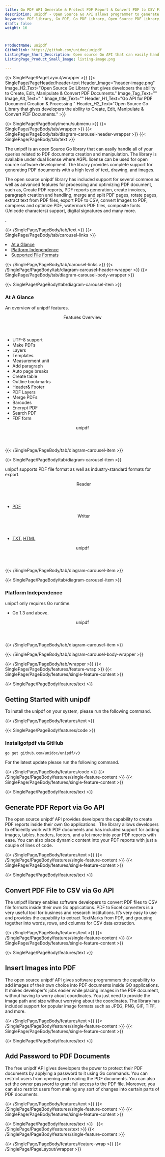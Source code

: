 ```yaml
---
title: Go PDF API Generate & Protect PDF Report & Convert PDF to CSV File
description: unipdf - Open Source Go API allows programmer to generate, modify or manage PDF files. You can generate & protect PDF report & convert PDF to CSV via Go library.
keywords: PDF library, Go PDF, Go PDF Library, Open Source PDF Library, Go PDF programming, Go PDF APIs, Go PDF library, create  PDF Documents, insert images to PDF, add list to PDF files, Extract Text from PDF, Split PDF to many, fill a PDF form, Extract data from PDF forms, Print a PDF file, PDF to PNG conversion, convert PDF to JPEG, Digitally sign PDF files
draft: false
weight: 16



ProductName: unipdf  
Githublink: https://github.com/unidoc/unipdf
ListingPage_Short_Description: Open source Go API that can easily handle all of your queries related to PDF documents creation and manipulation.
ListingPage_Product_Small_Image: listing-image.png 

---
```


{{< SinglePage/PageLayout/wrapper >}}
{{< SinglePage/PageHeader/header-text
Header_Image="header-image.png"
Image_H2_Text="Open Source Go Library that gives developers the ability to Create, Edit, Manipulate & Convert PDF Documents."
Image_Tag_Text=""
Image_Alt_Text=" "
Image_title_Text=""
Header_H1_Text="Go API for PDF Document Creation & Processing "
Header_H2_Text="Open Source Go Library that gives developers the ability to Create, Edit, Manipulate & Convert PDF Documents." >}}

{{< SinglePage/PageBody/menu/submenu >}}
{{< SinglePage/PageBody/tab/wrapper >}}
{{< SinglePage/PageBody/tab/diagram-carousel-header-wrapper >}}
{{< SinglePage/PageBody/tab/text >}}



<p>The unipdf is an open Source Go library that can easily handle all of your queries related to PDF documents creation and manipulation. The library is available under dual license where AGPL license can be used for open source software development. The library provides complete support for generating PDF documents with a high level of text, drawing, and images.</p>
<p>The open source unipdf library has included support for several common as well as advanced features for processing and optimizing PDF document, such as, Create PDF reports, PDF reports generation, create invoices, paragraph creation and handling, merge and split PDF pages, rotate pages, extract text from PDF files, export PDF to CSV, convert Images to PDF, compress and optimize PDF, watermark PDF files, composite fonts (Unicode characters) support, digital signatures and many more.</p>
<p>.</p>

{{< /SinglePage/PageBody/tab/text >}}
{{< SinglePage/PageBody/tab/carousel-links >}}

<li data-target="#diagramcarousel" data-slide-to="0"><a href="#">At a Glance</a></li>
<li data-target="#diagramcarousel" data-slide-to="2"><a href="#">Platform Independence</a></li>
<li data-target="#diagramcarousel" data-slide-to="1"><a class="activetab" href="#">Supported File Formats</a></li>


{{< /SinglePage/PageBody/tab/carousel-links >}}
{{< /SinglePage/PageBody/tab/diagram-carousel-header-wrapper >}}
{{< SinglePage/PageBody/tab/diagram-carousel-body-wrapper >}}

{{< SinglePage/PageBody/tab/diagram-carousel-item >}}
<h3>At A Glance</h3>
<p>An overview of unipdf features.</p>
<div class="diagram1 d1-poi">
<div class="d1-row">
<div class="d1-col d1-right"><header>Features Overview</header>
<ul>
<li>UTF-8 support</li>
<li>Make PDFs</li>
<li>Layers</li>
<li>Templates</li>
<li>Measurement unit</li>
<li>Add paragraph</li>
<li>Auto page breaks</li>
<li>Create table</li>
<li>Outline bookmarks</li>
<li>Header& Footer</li>
<li>PDF Layers</li>
<li>Merge PDFs</li>
<li>Barcodes</li>
<li>Encrypt PDF</li>
<li>Search PDF</li>
<li>FDF form</li>
</ul>
</div>
</div>
<div class="d1-logo" style="border: none;"><!--<img src='listing-image.png' alt="Compression APIs for .NET" />--><header>unipdf</header><footer><small></small></footer></div>
<!--/logo--></div>
<!--/diagram1-->
{{< /SinglePage/PageBody/tab/diagram-carousel-item >}}

{{< SinglePage/PageBody/tab/diagram-carousel-item >}}
<p>unipdf supports PDF file format as well as industry-standard formats for export.</p>
<div class="diagram1 d2  d1-poi">
<div class="d1-row">
<div class="d1-col d1-left"><header><i class="fa fa-arrows-v "> </i> Reader</header>
<ul>
<li><a href="https://wiki.fileformat.com/view/pdf/">PDF</a></li>
</ul>
</div>
<!--/left-->
<div class="d1-col d1-right"><header><i class="fa  fa-long-arrow-down"> </i> Writer</header>
<ul>
<li><a href="https://wiki.fileformat.com/word-processing/txt/">TXT</a>, <a href="https://wiki.fileformat.com/web/html/">HTML</a> </li>
</ul>
</div>
<!--/right--></div>
<!--/row-->
<div class="d1-logo" style="border: none;"><!--<img src='listing-image.png' alt="Compression APIs for .NET" />--><header>unipdf</header><footer><small></small></footer></div>
<!--/logo--></div>
<!--/diagram2-->
{{< /SinglePage/PageBody/tab/diagram-carousel-item >}}

{{< SinglePage/PageBody/tab/diagram-carousel-item >}}
<h3>Platform Independence</h3>
<p>unipdf only requires Go runtime.</p>
<div class="diagram1 d1-poi">
<div class="d1-row">
<div class="d1-col d1-right"><!--<header><i class="fa fa-cubes">` </i></header-->
<ul>
<li>Go 1.3 and above.</li>
</ul>
</div>
<!--/left
<div class="d1-col d1-right">&nbsp;</div> --> <!--/right--></div>
<!--/row-->
<div class="d1-logo" style="border: none;"><!--<img src='listing-image.png' alt="Compression APIs for .NET" />--><header>unipdf</header><footer><small></small></footer></div>
<!--/logo--></div>
<!--/diagram2 -->
{{< /SinglePage/PageBody/tab/diagram-carousel-item >}}

{{< /SinglePage/PageBody/tab/diagram-carousel-body-wrapper >}}

{{< /SinglePage/PageBody/tab/wrapper >}}
{{< SinglePage/PageBody/features/feature-wrap >}}
{{< SinglePage/PageBody/features/single-feature-content >}}

{{< SinglePage/PageBody/features/text >}}
<h2 class="h2title">Getting Started with unipdf</h2>
<p>To install the unipdf on your system, please run the following command. </p>
{{< /SinglePage/PageBody/features/text >}}

{{< SinglePage/PageBody/features/code >}}
<h3>Installgofpdf via GitHub</h3>
<pre><code class="html">go get github.com/unidoc/unipdf/v3</code></pre>

<p>For the latest update please run the following command.</p>
{{< /SinglePage/PageBody/features/code >}}
{{< /SinglePage/PageBody/features/single-feature-content >}}
{{< SinglePage/PageBody/features/single-feature-content >}}

{{< SinglePage/PageBody/features/text >}}
<h2 class="h2title">Generate PDF Report via Go API</h2>
<p>The open source unipdf API provides developers the capability to create PDF reports inside their own Go applications.  The library allows developers to efficiently work with PDF documents and has included support for adding images, tables, headers, footers, and a lot more into your PDF reports with ease. You can also place dynamic content into your PDF reports with just a couple of lines of code.</p>

{{< /SinglePage/PageBody/features/text >}}
{{< /SinglePage/PageBody/features/single-feature-content >}}
{{< SinglePage/PageBody/features/single-feature-content >}}

{{< SinglePage/PageBody/features/text >}}
<h2 class="h2title">Convert PDF File to CSV via Go API</h2>
<p>The unipdf library enables software developers to convert PDF files to CSV file formats inside their own Go applications. PDF to Excel converters is a very useful tool for business and research institutions. It’s very easy to use and provides the capability to extract TextMarks from PDF, and grouping together into words, rows, and columns for CSV data extraction.</p>

{{< /SinglePage/PageBody/features/text >}}
{{< /SinglePage/PageBody/features/single-feature-content >}}
{{< SinglePage/PageBody/features/single-feature-content >}}

{{< SinglePage/PageBody/features/text >}}
<h2 class="h2title">Insert Images into PDF</h2>
<p>The open source unipdf API gives software programmers the capability to add images of their own choice into PDF documents inside GO applications. It makes developer's jobs easier while placing images in the PDF document, without having to worry about coordinates. You just need to provide the image path and size without worrying about the coordinates. The library has included support for popular image formats such as JPEG, PNG, GIF, TIFF, and more.</p>

{{< /SinglePage/PageBody/features/text >}}
{{< /SinglePage/PageBody/features/single-feature-content >}}
{{< SinglePage/PageBody/features/single-feature-content >}}

{{< SinglePage/PageBody/features/text >}}
<h2 class="h2title">Add Password to PDF Documents</h2>
<p>The free unipdf API gives developers the power to protect their PDF documents by applying a password to it using Go commands. You can restrict users from opening and reading the PDF documents. You can also set the owner password to grant full access to the PDF file. Moreover, you can also restrict users from making any sort of changes into certain parts of PDF documents.</p>

{{< /SinglePage/PageBody/features/text >}}
{{< /SinglePage/PageBody/features/single-feature-content >}}
{{< SinglePage/PageBody/features/single-feature-content >}}

{{< SinglePage/PageBody/features/text >}}
 
{{< /SinglePage/PageBody/features/text >}}
{{< /SinglePage/PageBody/features/single-feature-content >}}

{{< /SinglePage/PageBody/features/feature-wrap >}}
{{< /SinglePage/PageLayout/wrapper >}}